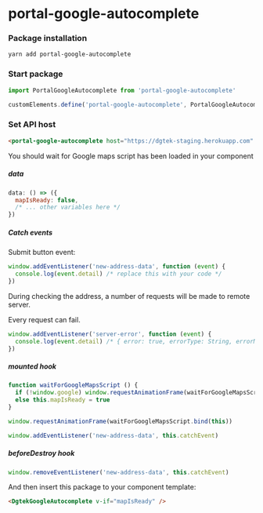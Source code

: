 # portal-google-autocomplete

### Package installation

```
yarn add portal-google-autocomplete
```

### Start package

```js
import PortalGoogleAutocomplete from 'portal-google-autocomplete'

customElements.define('portal-google-autocomplete', PortalGoogleAutocomplete)
```

### Set API host

```html
<portal-google-autocomplete host="https://dgtek-staging.herokuapp.com" />
```

You should wait for Google maps script has been loaded in your component

##### data

```js
data: () => ({
  mapIsReady: false,
  /* ... other variables here */
})
```

##### Catch events

Submit button event:

```js
window.addEventListener('new-address-data', function (event) {
  console.log(event.detail) /* replace this with your code */
})
```
During checking the address, a number of requests will be made to remote server.

Every request can fail.

```js
window.addEventListener('server-error', function (event) {
  console.log(event.detail) /* { error: true, errorType: String, errorMessage: String } */
})
```

##### mounted hook

```js
function waitForGoogleMapsScript () {
  if (!window.google) window.requestAnimationFrame(waitForGoogleMapsScript.bind(this))
  else this.mapIsReady = true
}

window.requestAnimationFrame(waitForGoogleMapsScript.bind(this))

window.addEventListener('new-address-data', this.catchEvent)
```

##### beforeDestroy hook

```js
window.removeEventListener('new-address-data', this.catchEvent)
```

And then insert this package to your component template:

```html
<DgtekGoogleAutocomplete v-if="mapIsReady" />
```
